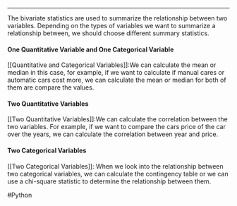 ___
The bivariate statistics are used to summarize the relationship between two variables. Depending on the types of variables we want to summarize a relationship between, we should choose different summary statistics.

#### One Quantitative Variable and One Categorical Variable 
[[Quantitative and Categorical Variables]]:We can calculate the mean or median in this case, for example, if we want to calculate if manual cares or automatic cars cost more, we can calculate the mean or median for both of them are compare the values. 
#### Two Quantitative Variables 
[[Two Quantitative Variables]]:We can calculate the correlation between the two variables. For example, if we want to compare the cars price of the car over the years, we can calculate the correlation between year and price.
#### Two Categorical Variables
[[Two Categorical Variables]]: When we look into the relationship between two categorical variables, we can calculate the contingency table or we can use a chi-square statistic to determine the relationship between them. 


#Python